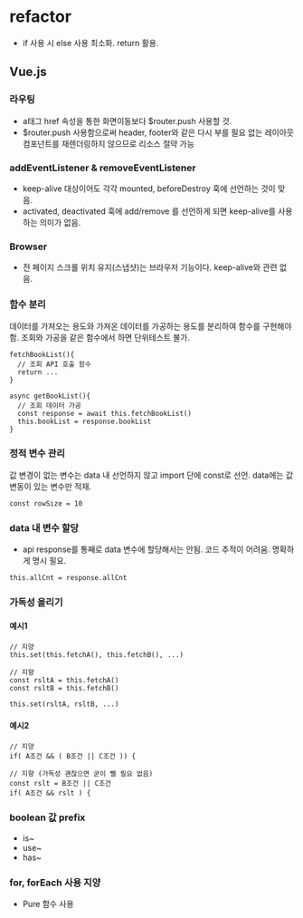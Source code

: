 # refactor
* if 사용 시 else 사용 최소화. return 활용.

## Vue.js
### 라우팅
* a태그 href 속성을 통한 화면이동보다 $router.push 사용할 것.
* $router.push 사용함으로써 header, footer와 같은 다시 부를 필요 없는 레이아웃 컴포넌트를 재렌더링하지 않으므로 리소스 절약 가능

### addEventListener & removeEventListener
* keep-alive 대상이어도 각각 mounted, beforeDestroy 훅에 선언하는 것이 맞음.
* activated, deactivated 훅에 add/remove 를 선언하게 되면 keep-alive를 사용하는 의미가 없음.

### Browser
* 전 페이지 스크롤 위치 유지(스냅샷)는 브라우저 기능이다. keep-alive와 관련 없음.

### 함수 분리
데이터를 가져오는 용도와 가져온 데이터를 가공하는 용도를 분리하여 함수를 구현해야함.
조회와 가공을 같은 함수에서 하면 단위테스트 불가.

```
fetchBookList(){
  // 조회 API 호출 함수
  return ...
}
```
```
async getBookList(){
  // 조회 데이터 가공
  const response = await this.fetchBookList()
  this.bookList = response.bookList
}
```

### 정적 변수 관리
값 변경이 없는 변수는 data 내 선언하지 않고 import 단에 const로 선언. data에는 값 변동이 있는 변수만 적재.
```
const rowSize = 10
```

### data 내 변수 할당
* api response를 통째로 data 변수에 할당해서는 안됨. 코드 추적이 어려움. 명확하게 명시 필요.
```
this.allCnt = response.allCnt
```

### 가독성 올리기
#### 예시1
```
// 지양
this.set(this.fetchA(), this.fetchB(), ...)

// 지향
const rsltA = this.fetchA()
const rsltB = this.fetchB()

this.set(rsltA, rsltB, ...)
```

#### 예시2
```
// 지양
if( A조건 && ( B조건 || C조건 )) {

// 지향 (가독성 괜찮으면 굳이 뺄 필요 없음)
const rslt = B조건 || C조건
if( A조건 && rslt ) {
```

### boolean 값 prefix
* is~
* use~
* has~

### for, forEach 사용 지양
* Pure 함수 사용

